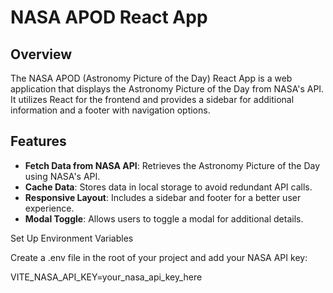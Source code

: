 # NASA APOD React App

## Overview

The NASA APOD (Astronomy Picture of the Day) React App is a web application that displays the Astronomy Picture of the Day from NASA's API. It utilizes React for the frontend and provides a sidebar for additional information and a footer with navigation options.

## Features

- **Fetch Data from NASA API**: Retrieves the Astronomy Picture of the Day using NASA's API.
- **Cache Data**: Stores data in local storage to avoid redundant API calls.
- **Responsive Layout**: Includes a sidebar and footer for a better user experience.
- **Modal Toggle**: Allows users to toggle a modal for additional details.

Set Up Environment Variables

Create a .env file in the root of your project and add your NASA API key:

  VITE_NASA_API_KEY=your_nasa_api_key_here
